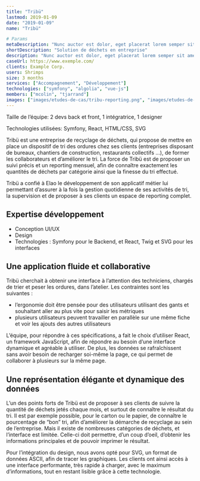 ```yaml
---
title: "Tribü"
lastmod: 2019-01-09
date: "2019-01-09"
name: "Tribü"

# Params
metaDescription: "Nunc auctor est dolor, eget placerat lorem semper sit amet. Integer aliquet mi orci, et eleifend urna fermetum. Nullam pelletesque frigilla vulputate."
shortDescription: "Solution de déchets en entreprise"
description: "Nunc auctor est dolor, eget placerat lorem semper sit amet. Integer aliquet mi orci, et eleifend urna fermetum. Nullam pelletesque frigilla vulputate."
caseUrl: https://www.exemple.com/
clients: Example Corp.
users: Shrimps
size: 3 months
services: ["Accompagnement", "Développement"]
technologies: ["symfony", "algolia", "vue-js"]
members: ["mcolin", "tjarrand"]
images: ["images/etudes-de-cas/tribu-reporting.png", "images/etudes-de-cas/tribu-saisie.png"]
---
```


Taille de l’équipe: 2 devs back et front, 1 intégratrice, 1 designer

Technologies utilisées: Symfony, React, HTML/CSS, SVG

Tribü est une entreprise de recyclage de déchets, qui propose de mettre en place un dispositif de tri des ordures chez ses clients (entreprises disposant de bureaux, chantiers de construction, restaurants collectifs …), de former les collaborateurs et d’améliorer le tri. La force de Tribü est de proposer un suivi précis et un reporting mensuel, afin de connaître exactement les quantités de déchets par catégorie ainsi que la finesse du tri effectué.

Tribü a confié à Elao le développement de son applicatif métier lui permettant d’assurer à la fois la gestion quotidienne de ses activités de tri, la supervision et de proposer à ses clients un espace de reporting complet.

## Expertise développement

* Conception UI/UX
* Design
* Technologies : Symfony pour le Backend, et React, Twig et SVG pour les interfaces


## Une application fluide et collaborative

Tribü cherchait à obtenir une interface à l’attention des techniciens, chargés de trier et peser les ordures, dans l’atelier. Les contraintes sont les suivantes :

* l’ergonomie doit être pensée pour des utilisateurs utilisant des gants et souhaitant aller au plus vite pour saisir les métriques
* plusieurs utilisateurs peuvent travailler en parallèle sur une même fiche et voir les ajouts des autres utilisateurs

L’équipe, pour répondre à ces spécifications, a fait le choix d’utiliser React, un framework JavaScript, afin de répondre au besoin d’une interface dynamique et agréable à utiliser. De plus, les données se rafraîchissent sans avoir besoin de recharger soi-même la page, ce qui permet de collaborer à plusieurs sur la même page.

## Une représentation élégante et dynamique des données

L’un des points forts de Tribü est de proposer à ses clients de suivre la quantité de déchets jetés chaque mois, et surtout de connaître le résultat du tri. Il est par exemple possible, pour le carton ou le papier, de connaître le pourcentage de “bon” tri, afin d’améliorer la démarche de recyclage au sein de l’entreprise. Mais il existe de nombreuses catégories de déchets, et l’interface est limitée. Celle-ci doit permettre, d’un coup d’oeil, d’obtenir les informations principales et de pouvoir imprimer le résultat.

Pour  l’intégration du design, nous avons opté pour SVG, un format de données ASCII, afin de tracer les graphiques. Les clients ont ainsi accès à une interface performante, très rapide à charger, avec le maximum d’informations, tout en restant lisible grâce à cette technologie.
